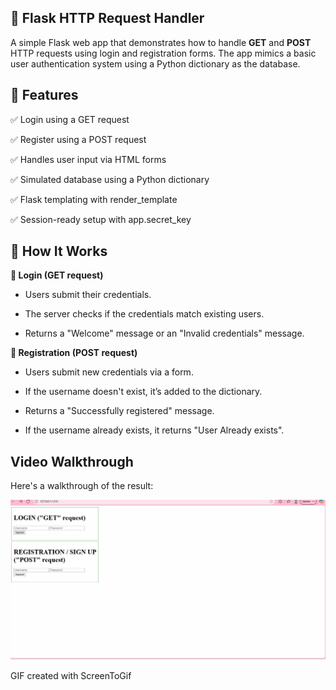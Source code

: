 ## 📡 Flask HTTP Request Handler

A simple Flask web app that demonstrates how to handle **GET** and **POST** HTTP requests using login and registration forms. The app mimics a basic user authentication system using a Python dictionary as the database.

## 🚀 Features
✅ Login using a GET request

✅ Register using a POST request

✅ Handles user input via HTML forms

✅ Simulated database using a Python dictionary

✅ Flask templating with render_template

✅ Session-ready setup with app.secret_key

## 🧠 How It Works

**🔐 Login (GET request)**

- Users submit their credentials.

- The server checks if the credentials match existing users.

- Returns a "Welcome" message or an "Invalid credentials" message.

**📝 Registration (POST request)**
- Users submit new credentials via a form.

- If the username doesn't exist, it’s added to the dictionary.

- Returns a "Successfully registered" message.

- If the username already exists, it returns "User Already exists".

## Video Walkthrough

Here's a walkthrough of the result:

<img src='Walkthrough.gif' title='Video Walkthrough' width='' alt='Video Walkthrough' />

GIF created with ScreenToGif 

